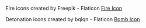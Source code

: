 
Fire icons created by Freepik - Flaticon
[Fire Icon](https://www.flaticon.com/free-icons/fire)

Detonation icons created by bqlqn - Flaticon
[Bomb Icon](https://www.flaticon.com/free-icons/detonation)

